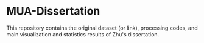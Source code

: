 # MUA-Dissertation
This repository contains the original dataset (or link), processing codes, and main visualization and statistics results of Zhu's dissertation. 
